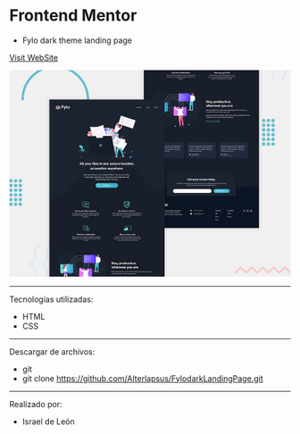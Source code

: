 # Frontend Mentor 
- Fylo dark theme landing page

<a href="https://fylodarkthemee.netlify.app/">Visit WebSite</a>

![Design preview for the Fylo dark theme landing page challenge](./design/desktop-preview.jpg)

---

Tecnologías utilizadas:

- HTML 
- CSS

---

Descargar de archivos: 

- git 
- git clone https://github.com/Alterlapsus/FylodarkLandingPage.git

---

Realizado por: 

- Israel de León 
